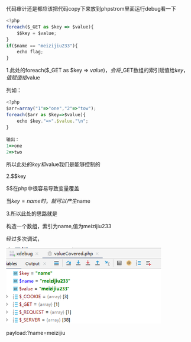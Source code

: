 代码审计还是都应该把代码copy下来放到phpstrom里面运行debug看一下

```javascript
<?php
foreach($_GET as $key => $value){
    $$key = $value;
}
if($name == "meizijiu233"){
    echo flag;
}
```



1.此处的foreach($_GET as $key => $value)，会将$_GET数组的索引赋值给$key，值赋值给$value

列如：

```javascript
<?php
$arr=array("1"=>"one","2"=>"tow");
foreach($arr as $key=>$value){
    echo $key."=>".$value."\n";
}

输出：
1=>one
2=>two
```

所以此处的$key和$value我们是能够控制的

2.$$key

$$在php中很容易导致变量覆盖

当$key=name时，就可以产生$name



3.所以此处的思路就是

构造一个数组，索引为name,值为meizijiu233

经过多次调试，

![](images/6C5BB60098074FAD817911A971C58937clipboard.png)

payload:?name=meizijiu

